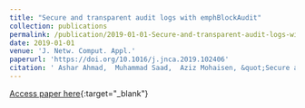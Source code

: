 ```yaml
---
title: "Secure and transparent audit logs with emphBlockAudit"
collection: publications
permalink: /publication/2019-01-01-Secure-and-transparent-audit-logs-with-emphBlockAudit
date: 2019-01-01
venue: 'J. Netw. Comput. Appl.'
paperurl: 'https://doi.org/10.1016/j.jnca.2019.102406'
citation: ' Ashar Ahmad,  Muhammad Saad,  Aziz Mohaisen, &quot;Secure and transparent audit logs with emphBlockAudit.&quot; J. Netw. Comput. Appl., 2019.'
---
```

[Access paper here](https://doi.org/10.1016/j.jnca.2019.102406){:target="_blank"}
